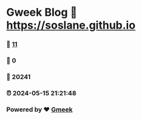 # Gweek Blog :link: https://soslane.github.io 
### :page_facing_up: [11](https://soslane.github.io/tag.html) 
### :speech_balloon: 0 
### :hibiscus: 20241 
### :alarm_clock: 2024-05-15 21:21:48 
### Powered by :heart: [Gmeek](https://github.com/Meekdai/Gmeek)
